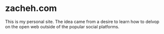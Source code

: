 # zacheh.com

This is my personal site. The idea came from a desire to learn how to delvop on the open web outside of the popular social platforms.
